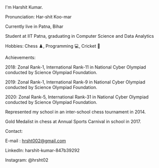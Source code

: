 I'm Harshit Kumar.

Pronunciation: Har-shit Koo-mar

Currently live in Patna, Bihar

Student at IIT Patna, graduating in Computer Science and Data Analytics

Hobbies: Chess ♟️, Programming 💻, Cricket 🏏


Achievements:

2018: Zonal Rank-1, International Rank-11 in National Cyber Olympiad conducted by Science Olympiad Foundation.

2019: Zonal Rank-1, International Rank-9 in National Cyber Olympiad conducted by Science Olympiad Foundation.

2020: Zonal Rank-5, International Rank-31 in National Cyber Olympiad conducted by Science Olympiad Foundation.

Represented my school in an inter-school chess tournament in 2014.

Gold Medalist in chess at Annual Sports Carnival in school in 2017.


Contact: 

E-mail : hrsht002@gmail.com

LinkedIn: harshit-kumar-847b39292

Instagram: @hrsht02

